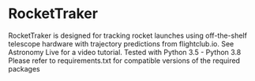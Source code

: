 # RocketTraker
RocketTraker is designed for tracking rocket launches using off-the-shelf telescope hardware with trajectory predictions from flightclub.io. See Astronomy Live for a video tutorial.
Tested with Python 3.5 - Python 3.8
Please refer to requirements.txt for compatible versions of the required packages
